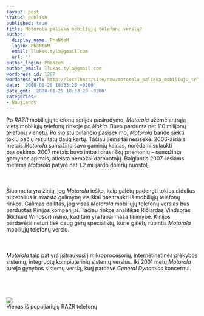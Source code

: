 ```yaml
---
layout: post
status: publish
published: true
title: Motorola palieka mobiliųjų telefonų verslą?
author:
  display_name: PhaNtoM
  login: PhaNtoM
  email: llukas.tyla@gmail.com
  url: ''
author_login: PhaNtoM
author_email: llukas.tyla@gmail.com
wordpress_id: 1207
wordpress_url: http://localhost/site/new/motorola_palieka_mobiliuju_telefonu_versla_/
date: '2008-01-29 18:33:20 +0200'
date_gmt: '2008-01-29 18:33:20 +0200'
categories:
- Naujienos
---
```

<p>Po <i>RAZR</i> mobiliųjų telefonų serijos pasirodymo, <i>Motorola</i> užėmė antrąją vietą mobiliųjų telefonų rinkoje po <i>Nokia</i>. Buvo parduota net 110 milijonų telefonų vienetų. Po šio stulbinančio pasisekimo, <i>Motorola</i> bandė siekti tokių pačių rezultatų daug kartų. Tačiau jiems tai nesisekė. 2006-aisiais metais <i>Motorola</i> sumažino savo gaminių kainas, norėdami sulaukti pasisekimo. 2007 metais buvo imtasi drastiškų priemonių – sumažinta gamybos apimtis, atleista nemažai darbuotojų. Baigiantis 2007-iesiams metams <i>Motorola</i> patyrė net 1.2 milijardo dolerių nuostolį.<br />
<br><br />
<br>Šiuo metu yra žinių, jog <i>Motorola</i> ieško, kaip galėtų padengti tokius didelius nuostolius ir svarsto galimybę visiškai pasitraukti iš mobiliųjų telefonų rinkos. Galimas daiktas, jog visas <i>Motorola</i> mobiliųjų telefonų verslas bus parduotas Kinijos kompanijai. Tačiau rinkos analitikas Ričiardas Vindsoras (Richard Windsor) mano, kad tam yra labai maža tikimybė. Kinijos pardavėjai neturi tiek daug gerų specialistų, kurie galėtų rūpintis <i>Motorola</i> mobiliųjų telefonų verslu.<br />
<br><br />
<br><i>Motorola</i> taip pat yra įsitraukusi į mikroprocesorių, internetinetinės prekybos sistemų, integruotų kompiuterinių sistemų verslus. Iki 2001 metų <i>Motorola</i> turėjo gynybos sistemų verslą, kurį pardavė <i>General Dynamics</i> koncernui.<br />
<br><br />
<br><br><img src="http://technomanai.net/wp-content/uploads/2007/09/motorola-razr2-v8-1.jpg"><br><span class="saltinis">Vienas iš populiariųjų RAZR telefonų</span><br />
<br></p>
